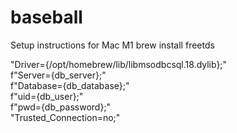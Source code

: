 # baseball

Setup instructions for Mac M1
brew install freetds


"Driver={/opt/homebrew/lib/libmsodbcsql.18.dylib};" \
                        f"Server={db_server};" \
                        f"Database={db_database};" \
                        f"uid={db_user};" \
                        f"pwd={db_password};" \
                        "Trusted_Connection=no;"
                        